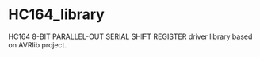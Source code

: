 # HC164_library
HC164 8-BIT PARALLEL-OUT SERIAL SHIFT REGISTER driver library based on  AVRlib project.

